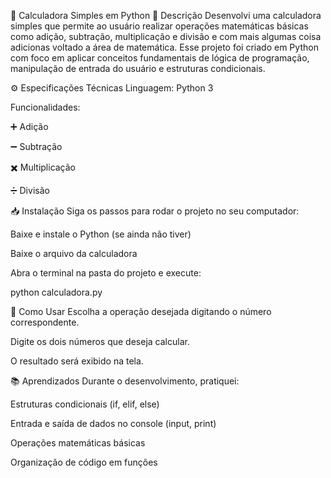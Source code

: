 🧮 Calculadora Simples em Python
📌 Descrição
Desenvolvi uma calculadora simples que permite ao usuário realizar operações matemáticas básicas como adição, subtração, multiplicação e divisão e com mais algumas coisa adicionas voltado a área de matemática.
Esse projeto foi criado em Python com foco em aplicar conceitos fundamentais de lógica de programação, manipulação de entrada do usuário e estruturas condicionais.

⚙️ Especificações Técnicas
Linguagem: Python 3

Funcionalidades:

➕ Adição

➖ Subtração

✖️ Multiplicação

➗ Divisão



📥 Instalação
Siga os passos para rodar o projeto no seu computador:

Baixe e instale o Python (se ainda não tiver)

Baixe o arquivo da calculadora

Abra o terminal na pasta do projeto e execute:

python calculadora.py



📝 Como Usar
Escolha a operação desejada digitando o número correspondente.

Digite os dois números que deseja calcular.

O resultado será exibido na tela.



📚 Aprendizados
Durante o desenvolvimento, pratiquei:

Estruturas condicionais (if, elif, else)

Entrada e saída de dados no console (input, print)

Operações matemáticas básicas

Organização de código em funções
